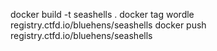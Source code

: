 docker build -t seashells .
docker tag wordle registry.ctfd.io/bluehens/seashells
docker push registry.ctfd.io/bluehens/seashells
